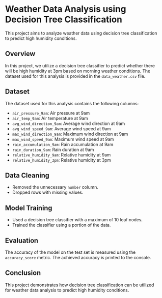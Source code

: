 # Weather Data Analysis using Decision Tree Classification

This project aims to analyze weather data using decision tree classification to predict high humidity conditions.

## Overview

In this project, we utilize a decision tree classifier to predict whether there will be high humidity at 3pm based on morning weather conditions. The dataset used for this analysis is provided in the `data_weather.csv` file.


## Dataset

The dataset used for this analysis contains the following columns:

- `air_pressure_9am`: Air pressure at 9am
- `air_temp_9am`: Air temperature at 9am
- `avg_wind_direction_9am`: Average wind direction at 9am
- `avg_wind_speed_9am`: Average wind speed at 9am
- `max_wind_direction_9am`: Maximum wind direction at 9am
- `max_wind_speed_9am`: Maximum wind speed at 9am
- `rain_accumulation_9am`: Rain accumulation at 9am
- `rain_duration_9am`: Rain duration at 9am
- `relative_humidity_9am`: Relative humidity at 9am
- `relative_humidity_3pm`: Relative humidity at 3pm

## Data Cleaning

- Removed the unnecessary `number` column.
- Dropped rows with missing values.
## Model Training

- Used a decision tree classifier with a maximum of 10 leaf nodes.
- Trained the classifier using a portion of the data.

## Evaluation

The accuracy of the model on the test set is measured using the `accuracy_score` metric. The achieved accuracy is printed to the console.

## Conclusion

This project demonstrates how decision tree classification can be utilized for weather data analysis to predict high humidity conditions.
![]()
